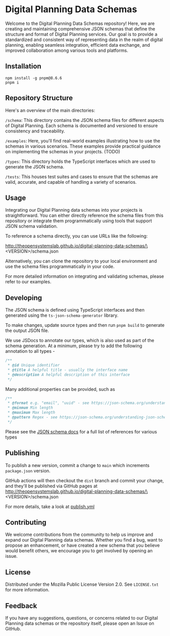 # Digital Planning Data Schemas
Welcome to the Digital Planning Data Schemas repository! Here, we are creating and maintaining comprehensive JSON schemas that define the structure and format of Digital Planning services. Our goal is to provide a standardized and consistent way of representing data in the realm of digital planning, enabling seamless integration, efficient data exchange, and improved collaboration among various tools and platforms.

## Installation
```shell
npm install -g pnpm@8.6.6
pnpm i
```

## Repository Structure
Here's an overview of the main directories:

`/schema`: This directory contains the JSON schema files for different aspects of Digital Planning. Each schema is documented and versioned to ensure consistency and traceability.

`/examples`: Here, you'll find real-world examples illustrating how to use the schemas in various scenarios. These examples provide practical guidance on implementing the schemas in your projects. (TODO)

`/types`: This directory holds the TypeScript interfaces which are used to generate the JSON schema.

`/tests`: This houses test suites and cases to ensure that the schemas are valid, accurate, and capable of handling a variety of scenarios.

## Usage
Integrating our Digital Planning data schemas into your projects is straightforward. You can either directly reference the schema files from this repository or integrate them programmatically using tools that support JSON schema validation.

To reference a schema directly, you can use URLs like the following:

http://theopensystemslab.github.io/digital-planning-data-schemas/\<VERSION\>/schema.json

Alternatively, you can clone the repository to your local environment and use the schema files programmatically in your code.

For more detailed information on integrating and validating schemas, please refer to our examples.

## Developing
The JSON schema is defined using TypeScript interfaces and then generated using the `ts-json-schema-generator` library.

To make changes, update source types and then run `pnpm build` to generate the output JSON file.

We use JSDocs to annotate our types, which is also used as part of the schema generation. At a minimum, please try to add the following annotation to all types - 

```ts
/**
 * @id Unique identifier
 * @title A helpful title - usually the interface name
 * @description A helpful description of this interface
 */
```

Many additional properties can be provided, such as 

```ts
/**
 * @format e.g. "email", "uuid" - see https://json-schema.org/understanding-json-schema/reference/string.html#built-in-formats
 * @minmum Min length
 * @maximum Max length
 * @pattern Regex - see https://json-schema.org/understanding-json-schema/reference/regular_expressions.html#regular-expressions
 */
```

Please see the [JSON schema docs](https://json-schema.org/understanding-json-schema/reference/) for a full list of references for various types

## Publishing
To publish a new version, commit a change to `main` which increments `package.json` version. 

GitHub actions will then checkout the `dist` branch and commit your change, and they'll be published via GitHub pages at http://theopensystemslab.github.io/digital-planning-data-schemas/\<VERSION\>/schema.json

For more details, take a look at [publish.yml](https://github.com/theopensystemslab/digital-planning-data-schemas/blob/main/.github/workflows/publish.yml)

## Contributing
We welcome contributions from the community to help us improve and expand our Digital Planning data schemas. Whether you find a bug, want to propose an enhancement, or have created a new schema that you believe would benefit others, we encourage you to get involved by opening an issue.

## License
Distributed under the Mozilla Public License Version 2.0. See `LICENSE.txt` for more information.

## Feedback
If you have any suggestions, questions, or concerns related to our Digital Planning data schemas or the repository itself, please open an Issue on GitHub.